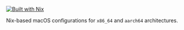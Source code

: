 [![Built with Nix](https://img.shields.io/badge/Built_with-nix--darwin-43329C.svg?style=flat&logo=nixos&logoColor=white&label=macOS%20by&labelColor=5277C3&suffix=nix-darwin)](https://nixos.org/)

Nix-based macOS configurations for `x86_64` and `aarch64` architectures.

